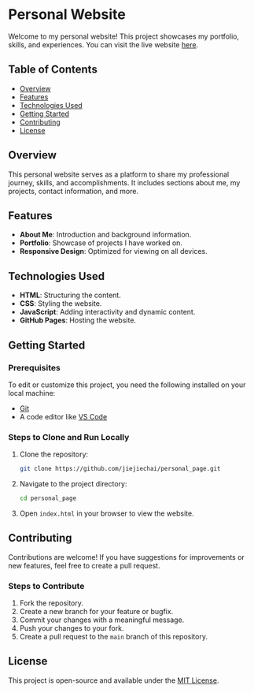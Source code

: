 # Personal Website

Welcome to my personal website! This project showcases my portfolio, skills, and experiences. You can visit the live website [here](https://zhenjie03.github.io/personal_page/).

## Table of Contents

- [Overview](#overview)
- [Features](#features)
- [Technologies Used](#technologies-used)
- [Getting Started](#getting-started)
- [Contributing](#contributing)
- [License](#license)

## Overview

This personal website serves as a platform to share my professional journey, skills, and accomplishments. It includes sections about me, my projects, contact information, and more.

## Features

- **About Me**: Introduction and background information.
- **Portfolio**: Showcase of projects I have worked on.
- **Responsive Design**: Optimized for viewing on all devices.

## Technologies Used

- **HTML**: Structuring the content.
- **CSS**: Styling the website.
- **JavaScript**: Adding interactivity and dynamic content.
- **GitHub Pages**: Hosting the website.

## Getting Started

### Prerequisites

To edit or customize this project, you need the following installed on your local machine:

- [Git](https://git-scm.com/)
- A code editor like [VS Code](https://code.visualstudio.com/)

### Steps to Clone and Run Locally

1. Clone the repository:

   ```bash
   git clone https://github.com/jiejiechai/personal_page.git
   ```

2. Navigate to the project directory:

   ```bash
   cd personal_page
   ```

3. Open `index.html` in your browser to view the website.

## Contributing

Contributions are welcome! If you have suggestions for improvements or new features, feel free to create a pull request.

### Steps to Contribute

1. Fork the repository.
2. Create a new branch for your feature or bugfix.
3. Commit your changes with a meaningful message.
4. Push your changes to your fork.
5. Create a pull request to the `main` branch of this repository.

## License

This project is open-source and available under the [MIT License](LICENSE).
